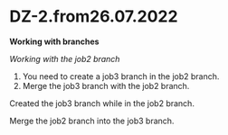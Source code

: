 # DZ-2.from26.07.2022
**Working with branches**

*Working with the job2 branch*
1. You need to create a job3 branch in the job2 branch.
2. Merge the job3 branch with the job2 branch.

Created the job3 branch while in the job2 branch.

Merge the job2 branch into the job3 branch.
